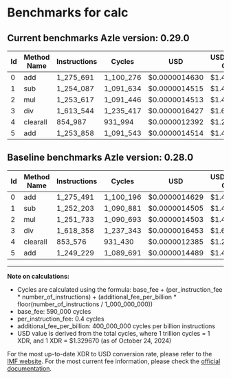 # Benchmarks for calc

## Current benchmarks Azle version: 0.29.0

| Id  | Method Name | Instructions | Cycles    | USD           | USD/Million Calls | Change                            |
| --- | ----------- | ------------ | --------- | ------------- | ----------------- | --------------------------------- |
| 0   | add         | 1_275_691    | 1_100_276 | $0.0000014630 | $1.46             | <font color="red">+200</font>     |
| 1   | sub         | 1_254_087    | 1_091_634 | $0.0000014515 | $1.45             | <font color="red">+1_884</font>   |
| 2   | mul         | 1_253_617    | 1_091_446 | $0.0000014513 | $1.45             | <font color="red">+1_884</font>   |
| 3   | div         | 1_613_544    | 1_235_417 | $0.0000016427 | $1.64             | <font color="green">-4_814</font> |
| 4   | clearall    | 854_987      | 931_994   | $0.0000012392 | $1.23             | <font color="red">+1_411</font>   |
| 5   | add         | 1_253_858    | 1_091_543 | $0.0000014514 | $1.45             | <font color="red">+4_629</font>   |

## Baseline benchmarks Azle version: 0.28.0

| Id  | Method Name | Instructions | Cycles    | USD           | USD/Million Calls |
| --- | ----------- | ------------ | --------- | ------------- | ----------------- |
| 0   | add         | 1_275_491    | 1_100_196 | $0.0000014629 | $1.46             |
| 1   | sub         | 1_252_203    | 1_090_881 | $0.0000014505 | $1.45             |
| 2   | mul         | 1_251_733    | 1_090_693 | $0.0000014503 | $1.45             |
| 3   | div         | 1_618_358    | 1_237_343 | $0.0000016453 | $1.64             |
| 4   | clearall    | 853_576      | 931_430   | $0.0000012385 | $1.23             |
| 5   | add         | 1_249_229    | 1_089_691 | $0.0000014489 | $1.44             |

---

**Note on calculations:**

- Cycles are calculated using the formula: base_fee + (per_instruction_fee \* number_of_instructions) + (additional_fee_per_billion \* floor(number_of_instructions / 1_000_000_000))
- base_fee: 590_000 cycles
- per_instruction_fee: 0.4 cycles
- additional_fee_per_billion: 400_000_000 cycles per billion instructions
- USD value is derived from the total cycles, where 1 trillion cycles = 1 XDR, and 1 XDR = $1.329670 (as of October 24, 2024)

For the most up-to-date XDR to USD conversion rate, please refer to the [IMF website](https://www.imf.org/external/np/fin/data/rms_sdrv.aspx).
For the most current fee information, please check the [official documentation](https://internetcomputer.org/docs/current/developer-docs/gas-cost#execution).

